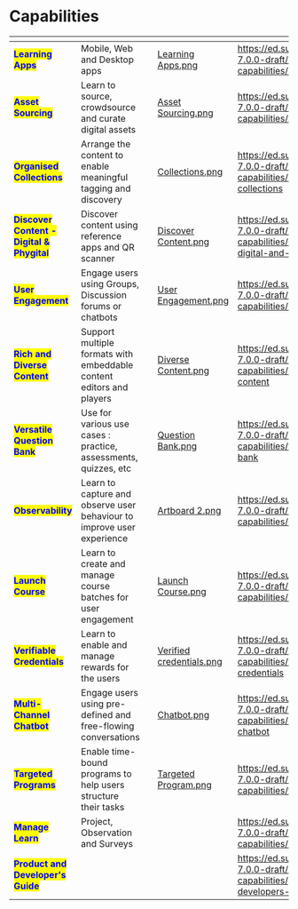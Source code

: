 # Capabilities



<table data-view="cards"><thead><tr><th></th><th></th><th></th><th data-hidden data-card-cover data-type="files"></th><th data-hidden data-type="content-ref"></th><th data-hidden data-card-target data-type="content-ref"></th></tr></thead><tbody><tr><td><mark style="color:blue;"><strong>Learning Apps</strong></mark></td><td>Mobile, Web and Desktop apps</td><td></td><td><a href="../../.gitbook/assets/Learning Apps.png">Learning Apps.png</a></td><td><a href="https://ed.sunbird.org/v/release-7.0.0-draft/learn/functional-capabilities/learning-apps">https://ed.sunbird.org/v/release-7.0.0-draft/learn/functional-capabilities/learning-apps</a></td><td><a href="learning-apps.md">learning-apps.md</a></td></tr><tr><td><mark style="color:blue;"><strong>Asset Sourcing</strong></mark></td><td>Learn to source, crowdsource and curate digital assets</td><td></td><td><a href="../../.gitbook/assets/Asset Sourcing.png">Asset Sourcing.png</a></td><td><a href="https://ed.sunbird.org/v/release-7.0.0-draft/learn/functional-capabilities/asset-sourcing">https://ed.sunbird.org/v/release-7.0.0-draft/learn/functional-capabilities/asset-sourcing</a></td><td><a href="asset-sourcing.md">asset-sourcing.md</a></td></tr><tr><td><mark style="color:blue;"><strong>Organised Collections</strong></mark></td><td>Arrange the content to enable meaningful tagging and discovery</td><td></td><td><a href="../../.gitbook/assets/Collections.png">Collections.png</a></td><td><a href="https://ed.sunbird.org/v/release-7.0.0-draft/learn/functional-capabilities/organised-collections">https://ed.sunbird.org/v/release-7.0.0-draft/learn/functional-capabilities/organised-collections</a></td><td><a href="organised-collections.md">organised-collections.md</a></td></tr><tr><td><mark style="color:blue;"><strong>Discover Content - Digital &#x26; Phygital</strong></mark></td><td>Discover content using reference apps and QR scanner</td><td></td><td><a href="../../.gitbook/assets/Discover Content.png">Discover Content.png</a></td><td><a href="https://ed.sunbird.org/v/release-7.0.0-draft/learn/functional-capabilities/discover-content-digital-and-phygital">https://ed.sunbird.org/v/release-7.0.0-draft/learn/functional-capabilities/discover-content-digital-and-phygital</a></td><td><a href="discover-content-digital-and-phygital.md">discover-content-digital-and-phygital.md</a></td></tr><tr><td><mark style="color:blue;"><strong>User Engagement</strong></mark></td><td>Engage users using Groups, Discussion forums or chatbots</td><td></td><td><a href="../../.gitbook/assets/User Engagement.png">User Engagement.png</a></td><td><a href="https://ed.sunbird.org/v/release-7.0.0-draft/learn/functional-capabilities/user-engagement">https://ed.sunbird.org/v/release-7.0.0-draft/learn/functional-capabilities/user-engagement</a></td><td><a href="user-engagement.md">user-engagement.md</a></td></tr><tr><td><mark style="color:blue;"><strong>Rich and Diverse Content</strong></mark></td><td>Support multiple formats with embeddable content editors and players</td><td></td><td><a href="../../.gitbook/assets/Diverse Content.png">Diverse Content.png</a></td><td><a href="https://ed.sunbird.org/v/release-7.0.0-draft/learn/functional-capabilities/rich-and-diverse-content">https://ed.sunbird.org/v/release-7.0.0-draft/learn/functional-capabilities/rich-and-diverse-content</a></td><td><a href="rich-and-diverse-content.md">rich-and-diverse-content.md</a></td></tr><tr><td><mark style="color:blue;"><strong>Versatile Question Bank</strong></mark></td><td>Use for various use cases :  practice, assessments, quizzes, etc</td><td></td><td><a href="../../.gitbook/assets/Question Bank.png">Question Bank.png</a></td><td><a href="https://ed.sunbird.org/v/release-7.0.0-draft/learn/functional-capabilities/versatile-question-bank">https://ed.sunbird.org/v/release-7.0.0-draft/learn/functional-capabilities/versatile-question-bank</a></td><td><a href="versatile-question-bank.md">versatile-question-bank.md</a></td></tr><tr><td><mark style="color:blue;"><strong>Observability</strong></mark></td><td>Learn to capture and observe user behaviour to improve user experience</td><td></td><td><a href="../../.gitbook/assets/Artboard 2.png">Artboard 2.png</a></td><td><a href="https://ed.sunbird.org/v/release-7.0.0-draft/learn/functional-capabilities/observability">https://ed.sunbird.org/v/release-7.0.0-draft/learn/functional-capabilities/observability</a></td><td><a href="observability.md">observability.md</a></td></tr><tr><td><mark style="color:blue;"><strong>Launch Course</strong></mark></td><td>Learn to create and manage course batches for user engagement</td><td></td><td><a href="../../.gitbook/assets/Launch Course.png">Launch Course.png</a></td><td><a href="https://ed.sunbird.org/v/release-7.0.0-draft/learn/functional-capabilities/launch-course">https://ed.sunbird.org/v/release-7.0.0-draft/learn/functional-capabilities/launch-course</a></td><td><a href="launch-course.md">launch-course.md</a></td></tr><tr><td><mark style="color:blue;"><strong>Verifiable Credentials</strong></mark></td><td>Learn to enable and manage rewards for the users</td><td></td><td><a href="../../.gitbook/assets/Verified credentials.png">Verified credentials.png</a></td><td><a href="https://ed.sunbird.org/v/release-7.0.0-draft/learn/functional-capabilities/verifiable-credentials">https://ed.sunbird.org/v/release-7.0.0-draft/learn/functional-capabilities/verifiable-credentials</a></td><td><a href="verifiable-credentials.md">verifiable-credentials.md</a></td></tr><tr><td><mark style="color:blue;"><strong>Multi-Channel Chatbot</strong></mark></td><td>Engage users using pre-defined and free-flowing conversations</td><td></td><td><a href="../../.gitbook/assets/Chatbot.png">Chatbot.png</a></td><td><a href="https://ed.sunbird.org/v/release-7.0.0-draft/learn/functional-capabilities/multi-channel-chatbot">https://ed.sunbird.org/v/release-7.0.0-draft/learn/functional-capabilities/multi-channel-chatbot</a></td><td><a href="multi-channel-chatbot.md">multi-channel-chatbot.md</a></td></tr><tr><td><mark style="color:blue;"><strong>Targeted Programs</strong></mark></td><td>Enable time-bound programs to help users structure their tasks</td><td></td><td><a href="../../.gitbook/assets/Targeted Program.png">Targeted Program.png</a></td><td><a href="https://ed.sunbird.org/v/release-7.0.0-draft/learn/functional-capabilities/targeted-programs">https://ed.sunbird.org/v/release-7.0.0-draft/learn/functional-capabilities/targeted-programs</a></td><td><a href="targeted-programs.md">targeted-programs.md</a></td></tr><tr><td><mark style="color:blue;"><strong>Manage Learn</strong></mark></td><td>Project, Observation and Surveys</td><td></td><td></td><td><a href="https://ed.sunbird.org/v/release-7.0.0-draft/learn/functional-capabilities/manage-learn">https://ed.sunbird.org/v/release-7.0.0-draft/learn/functional-capabilities/manage-learn</a></td><td><a href="manage-learn/">manage-learn</a></td></tr><tr><td><mark style="color:blue;"><strong>Product and Developer's Guide</strong></mark></td><td></td><td></td><td></td><td><a href="https://ed.sunbird.org/v/release-7.0.0-draft/learn/functional-capabilities/product-and-developers-guide">https://ed.sunbird.org/v/release-7.0.0-draft/learn/functional-capabilities/product-and-developers-guide</a></td><td></td></tr></tbody></table>

